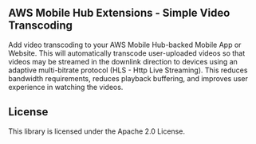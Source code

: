 ## AWS Mobile Hub Extensions - Simple Video Transcoding

Add video transcoding to your AWS Mobile Hub-backed Mobile App or Website. This will automatically transcode user-uploaded videos so that videos may be streamed in the downlink direction to devices using an adaptive multi-bitrate protocol (HLS - Http Live Streaming). This reduces bandwidth requirements, reduces playback buffering, and improves user experience in watching the videos.

## License

This library is licensed under the Apache 2.0 License. 
